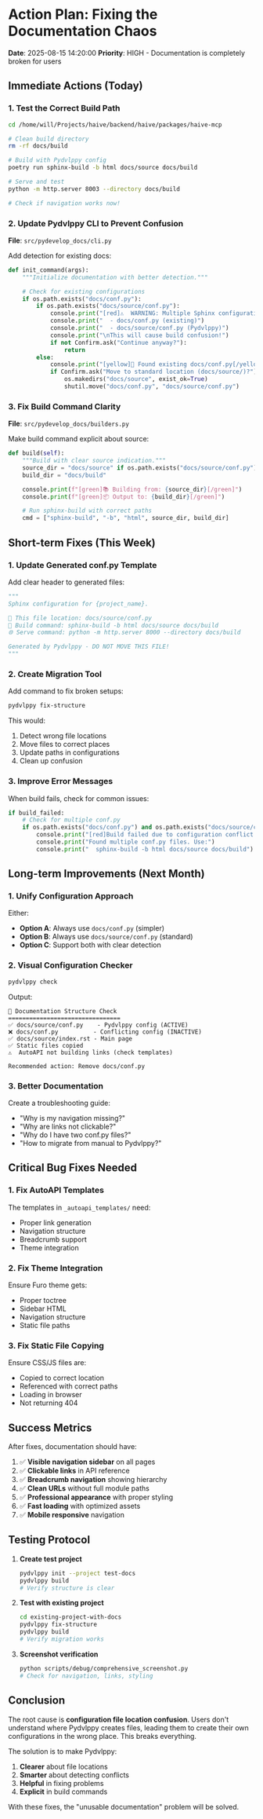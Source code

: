 # Action Plan: Fixing the Documentation Chaos

**Date**: 2025-08-15 14:20:00
**Priority**: HIGH - Documentation is completely broken for users

## Immediate Actions (Today)

### 1. Test the Correct Build Path

```bash
cd /home/will/Projects/haive/backend/haive/packages/haive-mcp

# Clean build directory
rm -rf docs/build

# Build with Pydvlppy config
poetry run sphinx-build -b html docs/source docs/build

# Serve and test
python -m http.server 8003 --directory docs/build

# Check if navigation works now!
```

### 2. Update Pydvlppy CLI to Prevent Confusion

**File**: `src/pydevelop_docs/cli.py`

Add detection for existing docs:

```python
def init_command(args):
    """Initialize documentation with better detection."""

    # Check for existing configurations
    if os.path.exists("docs/conf.py"):
        if os.path.exists("docs/source/conf.py"):
            console.print("[red]⚠️  WARNING: Multiple Sphinx configurations detected![/red]")
            console.print("  - docs/conf.py (existing)")
            console.print("  - docs/source/conf.py (Pydvlppy)")
            console.print("\nThis will cause build confusion!")
            if not Confirm.ask("Continue anyway?"):
                return
        else:
            console.print("[yellow]📁 Found existing docs/conf.py[/yellow]")
            if Confirm.ask("Move to standard location (docs/source/)?"):
                os.makedirs("docs/source", exist_ok=True)
                shutil.move("docs/conf.py", "docs/source/conf.py")
```

### 3. Fix Build Command Clarity

**File**: `src/pydevelop_docs/builders.py`

Make build command explicit about source:

```python
def build(self):
    """Build with clear source indication."""
    source_dir = "docs/source" if os.path.exists("docs/source/conf.py") else "docs"
    build_dir = "docs/build"

    console.print(f"[green]📚 Building from: {source_dir}[/green]")
    console.print(f"[green]📦 Output to: {build_dir}[/green]")

    # Run sphinx-build with correct paths
    cmd = ["sphinx-build", "-b", "html", source_dir, build_dir]
```

## Short-term Fixes (This Week)

### 1. Update Generated conf.py Template

Add clear header to generated files:

```python
"""
Sphinx configuration for {project_name}.

📁 This file location: docs/source/conf.py
🔨 Build command: sphinx-build -b html docs/source docs/build
🌐 Serve command: python -m http.server 8000 --directory docs/build

Generated by Pydvlppy - DO NOT MOVE THIS FILE!
"""
```

### 2. Create Migration Tool

Add command to fix broken setups:

```bash
pydvlppy fix-structure
```

This would:

1. Detect wrong file locations
2. Move files to correct places
3. Update paths in configurations
4. Clean up confusion

### 3. Improve Error Messages

When build fails, check for common issues:

```python
if build_failed:
    # Check for multiple conf.py
    if os.path.exists("docs/conf.py") and os.path.exists("docs/source/conf.py"):
        console.print("[red]Build failed due to configuration conflict![/red]")
        console.print("Found multiple conf.py files. Use:")
        console.print("  sphinx-build -b html docs/source docs/build")
```

## Long-term Improvements (Next Month)

### 1. Unify Configuration Approach

Either:

- **Option A**: Always use `docs/conf.py` (simpler)
- **Option B**: Always use `docs/source/conf.py` (standard)
- **Option C**: Support both with clear detection

### 2. Visual Configuration Checker

```bash
pydvlppy check
```

Output:

```
📁 Documentation Structure Check
================================
✅ docs/source/conf.py    - Pydvlppy config (ACTIVE)
❌ docs/conf.py          - Conflicting config (INACTIVE)
✅ docs/source/index.rst - Main page
✅ Static files copied
⚠️  AutoAPI not building links (check templates)

Recommended action: Remove docs/conf.py
```

### 3. Better Documentation

Create a troubleshooting guide:

- "Why is my navigation missing?"
- "Why are links not clickable?"
- "Why do I have two conf.py files?"
- "How to migrate from manual to Pydvlppy?"

## Critical Bug Fixes Needed

### 1. Fix AutoAPI Templates

The templates in `_autoapi_templates/` need:

- Proper link generation
- Navigation structure
- Breadcrumb support
- Theme integration

### 2. Fix Theme Integration

Ensure Furo theme gets:

- Proper toctree
- Sidebar HTML
- Navigation structure
- Static file paths

### 3. Fix Static File Copying

Ensure CSS/JS files are:

- Copied to correct location
- Referenced with correct paths
- Loading in browser
- Not returning 404

## Success Metrics

After fixes, documentation should have:

1. ✅ **Visible navigation sidebar** on all pages
2. ✅ **Clickable links** in API reference
3. ✅ **Breadcrumb navigation** showing hierarchy
4. ✅ **Clean URLs** without full module paths
5. ✅ **Professional appearance** with proper styling
6. ✅ **Fast loading** with optimized assets
7. ✅ **Mobile responsive** navigation

## Testing Protocol

1. **Create test project**

   ```bash
   pydvlppy init --project test-docs
   pydvlppy build
   # Verify structure is clear
   ```

2. **Test with existing project**

   ```bash
   cd existing-project-with-docs
   pydvlppy fix-structure
   pydvlppy build
   # Verify migration works
   ```

3. **Screenshot verification**
   ```bash
   python scripts/debug/comprehensive_screenshot.py
   # Check for navigation, links, styling
   ```

## Conclusion

The root cause is **configuration file location confusion**. Users don't understand where Pydvlppy creates files, leading them to create their own configurations in the wrong place. This breaks everything.

The solution is to make Pydvlppy:

1. **Clearer** about file locations
2. **Smarter** about detecting conflicts
3. **Helpful** in fixing problems
4. **Explicit** in build commands

With these fixes, the "unusable documentation" problem will be solved.
